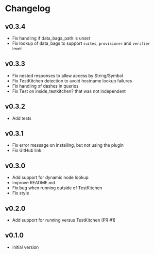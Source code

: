 # Changelog

## v0.3.4

- Fix handling if data_bags_path is unset
- Fix lookup of data_bags to support `suites`, `provisioner` and `verifier` level

## v0.3.3

- Fix nested responses to allow access by String/Symbol
- Fix TestKitchen detection to avoid hostname lookup failures
- Fix handling of dashes in queries
- Fix Test on inside_testkitchen? that was not independent

## v0.3.2

- Add tests

## v0.3.1

- Fix error message on installing, but not using the plugin
- Fix GitHub link

## v0.3.0

- Add support for dynamic node lookup
- Improve README.md
- Fix bug when running outside of TestKitchen
- Fix style

## v0.2.0

- Add support for running versus TestKitchen (PR #1)

## v0.1.0

- Initial version
